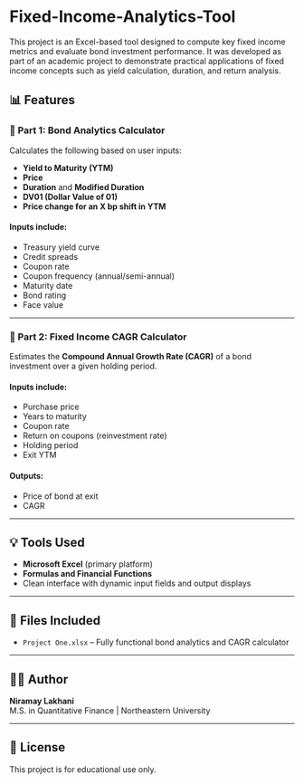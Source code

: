 # Fixed-Income-Analytics-Tool

This project is an Excel-based tool designed to compute key fixed income metrics and evaluate bond investment performance. It was developed as part of an academic project to demonstrate practical applications of fixed income concepts such as yield calculation, duration, and return analysis.

## 📊 Features

### 🔹 Part 1: Bond Analytics Calculator
Calculates the following based on user inputs:
- **Yield to Maturity (YTM)**
- **Price**
- **Duration** and **Modified Duration**
- **DV01 (Dollar Value of 01)**
- **Price change for an X bp shift in YTM**

#### Inputs include:
- Treasury yield curve  
- Credit spreads  
- Coupon rate  
- Coupon frequency (annual/semi-annual)  
- Maturity date  
- Bond rating  
- Face value  

---

### 🔹 Part 2: Fixed Income CAGR Calculator
Estimates the **Compound Annual Growth Rate (CAGR)** of a bond investment over a given holding period.

#### Inputs include:
- Purchase price  
- Years to maturity  
- Coupon rate  
- Return on coupons (reinvestment rate)  
- Holding period  
- Exit YTM  

#### Outputs:
- Price of bond at exit  
- CAGR  

---

## 💡 Tools Used
- **Microsoft Excel** (primary platform)
- **Formulas and Financial Functions**
- Clean interface with dynamic input fields and output displays

---

## 📂 Files Included
- `Project One.xlsx` – Fully functional bond analytics and CAGR calculator

---

## 👨‍💻 Author
**Niramay Lakhani**  
M.S. in Quantitative Finance | Northeastern University

---

## 📝 License
This project is for educational use only.
